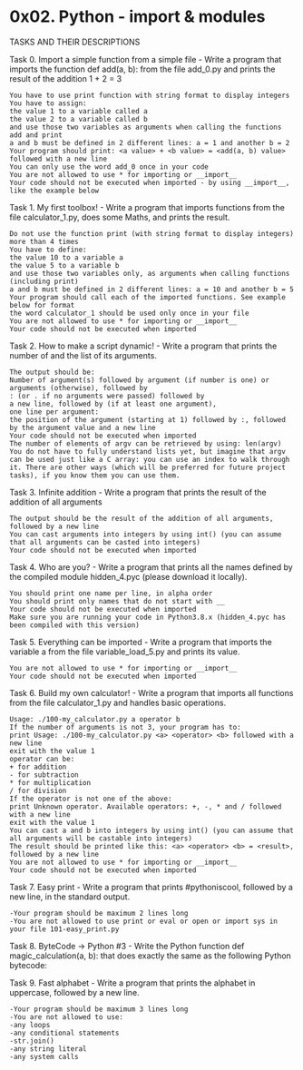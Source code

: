 # 0x02. Python - import & modules

TASKS AND THEIR DESCRIPTIONS

Task 0. Import a simple function from a simple file - Write a program that imports the function def add(a, b): from the file add_0.py and prints the result of the addition 1 + 2 = 3

	You have to use print function with string format to display integers
	You have to assign:
	the value 1 to a variable called a
	the value 2 to a variable called b
	and use those two variables as arguments when calling the functions add and print
	a and b must be defined in 2 different lines: a = 1 and another b = 2
	Your program should print: <a value> + <b value> = <add(a, b) value> followed with a new line
	You can only use the word add_0 once in your code
	You are not allowed to use * for importing or __import__
	Your code should not be executed when imported - by using __import__, like the example below

Task 1. My first toolbox! - Write a program that imports functions from the file calculator_1.py, does some Maths, and prints the result.

	Do not use the function print (with string format to display integers) more than 4 times
	You have to define:
	the value 10 to a variable a
	the value 5 to a variable b
	and use those two variables only, as arguments when calling functions (including print)
	a and b must be defined in 2 different lines: a = 10 and another b = 5
	Your program should call each of the imported functions. See example below for format
	the word calculator_1 should be used only once in your file
	You are not allowed to use * for importing or __import__
	Your code should not be executed when imported

Task 2. How to make a script dynamic! - Write a program that prints the number of and the list of its arguments.

	The output should be:
	Number of argument(s) followed by argument (if number is one) or arguments (otherwise), followed by
	: (or . if no arguments were passed) followed by
	a new line, followed by (if at least one argument),
	one line per argument:
	the position of the argument (starting at 1) followed by :, followed by the argument value and a new line
	Your code should not be executed when imported
	The number of elements of argv can be retrieved by using: len(argv)
	You do not have to fully understand lists yet, but imagine that argv can be used just like a C array: you can use an index to walk through it. There are other ways (which will be preferred for future project tasks), if you know them you can use them.

Task 3. Infinite addition - Write a program that prints the result of the addition of all arguments

	The output should be the result of the addition of all arguments, followed by a new line
	You can cast arguments into integers by using int() (you can assume that all arguments can be casted into integers)
	Your code should not be executed when imported

Task 4. Who are you? - Write a program that prints all the names defined by the compiled module hidden_4.pyc (please download it locally).

	You should print one name per line, in alpha order
	You should print only names that do not start with __
	Your code should not be executed when imported
	Make sure you are running your code in Python3.8.x (hidden_4.pyc has been compiled with this version)

Task 5. Everything can be imported - Write a program that imports the variable a from the file variable_load_5.py and prints its value.

	You are not allowed to use * for importing or __import__
	Your code should not be executed when imported

Task 6. Build my own calculator! - Write a program that imports all functions from the file calculator_1.py and handles basic operations.

	Usage: ./100-my_calculator.py a operator b
	If the number of arguments is not 3, your program has to:
	print Usage: ./100-my_calculator.py <a> <operator> <b> followed with a new line
	exit with the value 1
	operator can be:
	+ for addition
	- for subtraction
	* for multiplication
	/ for division
	If the operator is not one of the above:
	print Unknown operator. Available operators: +, -, * and / followed with a new line
	exit with the value 1
	You can cast a and b into integers by using int() (you can assume that all arguments will be castable into integers)
	The result should be printed like this: <a> <operator> <b> = <result>, followed by a new line
	You are not allowed to use * for importing or __import__
	Your code should not be executed when imported

Task 7. Easy print - Write a program that prints #pythoniscool, followed by a new line, in the standard output.

	-Your program should be maximum 2 lines long
	-You are not allowed to use print or eval or open or import sys in your file 101-easy_print.py

Task 8. ByteCode -> Python #3 - Write the Python function def magic_calculation(a, b): that does exactly the same as the following Python bytecode:

Task 9. Fast alphabet - Write a program that prints the alphabet in uppercase, followed by a new line.

	-Your program should be maximum 3 lines long
	-You are not allowed to use:
	-any loops
	-any conditional statements
	-str.join()
	-any string literal
	-any system calls	
